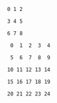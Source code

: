 `0 1 2`

`3 4 5`

`6 7 8`


` 0  1  2  3  4`

` 5  6  7  8  9`

`10 11 12 13 14`

`15 16 17 18 19`

`20 21 22 23 24`
